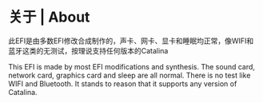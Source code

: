 # 关于 | About
此EFI是由多数EFI修改合成制作的，声卡、网卡、显卡和睡眠均正常，像WIFI和蓝牙这类的无测试，按理说支持任何版本的Catalina

This EFI is made by most EFI modifications and synthesis. The sound card, network card, graphics card and sleep are all normal. There is no test like WIFI and Bluetooth. It stands to reason that it supports any version of Catalina.

